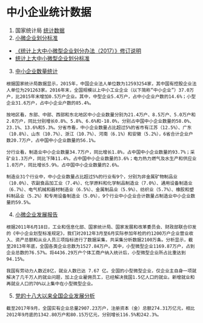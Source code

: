# 中小企业统计数据

1. 国家统计局 [统计数据](http://data.stats.gov.cn/staticreq.htm?m=aboutctryinfo)
1. [小微企业划分标准](http://www.stats.gov.cn/tjsj/tjbz/201801/t20180103_1569357.html)

* [《统计上大中小微型企业划分办法（2017）》修订说明](./P020180103519868743650.doc)
* [统计上大中小微型企业划分标准](./P020180103519867800478.docx)

3. [中小企业数量统计](http://m.chinabgao.com/stat/stats/83872.html)

```
根据国家统计局数据显示，2015年，中国企业法人单位数为12593254家，其中国有控股企业法人单位为291263家。2016年末，全国规模以上中小工业企业（以下简称“中小企业”）37.0万户，比2015年末增加0.5万户企业。其中，中型企业5.4万户，占中小企业户数的14.6%；小型企业31.6万户，占中小企业户数的85.4%。

按地区看，东部、中部、西部和东北地区中小企业数量分别为21.4万户、8.5万户、5.0万户和2.0万户，同比分别增长0.8%、5.8%、6.6%和-18.0%，分别占中国中小企业数量的58.0%、23.1%、13.6%和5.3%。分省市看，中小企业数量占比超过5%的省市有江苏（12.5%）、广东（10.8%）、山东（10.7%）、浙江（10.7%）、河南（6.1%）和安徽（5.2%），6省合计企业户数20.7万户，占中国中小企业数量的56.1%。

分行业看，制造业中小企业数量34.7万户，同比增长1.8%，占中国中小企业数量的93.7%；采矿业1.3万户，同比下降11.4%，占中国中小企业数量的3.6%；电力热力燃气及水生产和供应业1.0万户，同比增长5.9%，占中国中小企业数量的2.6%。

制造业31个行业中，中小企业数量占比超过5%的行业有9个，分别为非金属矿物制品业（10.0%）、农副食品加工业（7.4%）、化学原料和化学制品制造业（7.0%）、通用设备制造业（6.7%）、电气机械和器材制造业（6.5%）、金属制品业（5.9%）、纺织业（5.7%）、橡胶和塑料制品业（5.2%）和专用设备制造业（5.0%），9个行业中小企业合计数量占制造业中小企业数量的59.5%。
```
4. [小微企业发展报告](http://www.gov.cn/xinwen/2014-03/31/content_2650031.htm)

```
根据2011年6月18日，工业和信息化部、国家统计局、国家发展和改革委员会、财政部联合印发的《中小企业划型标准规定》，我们对2012年3月至6月实际参加年检的约1200万户企业营业收入、资产总额和从业人员三项指标进行了数据采集，共采集分析数据2100万条。分析显示，截至2013年年底，全国各类企业总数为1527.84万户。其中，小型微型企业1169.87万户，占到企业总数的76.57%。将4436.29万户个体工商户纳入统计后，小型微型企业所占比重达到94.15%。

我国有劳动力人数近8亿，就业人数已达 7.67 亿。全国的小型微型企业，仅企业主自身一项就解决了几千万人的就业问题，加上企业雇佣员工，已经解决我国1.5亿人口的就业。新增就业和再就业人口的70%以上集中在小型微型企业。
```

5. [党的十八大以来全国企业发展分析](http://home.saic.gov.cn/sj/tjsj/201710/t20171026_269949.html)

```
截至2017年9月，全国实有企业总量2907.23万户，注册资本（金）总额274.31万亿元，相比2012年9月底的1342.80万户和80.15万亿元，分别增长116.5%和242.3%。
```